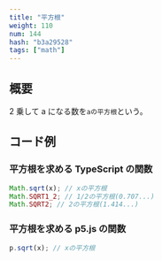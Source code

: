 ```yaml
---
title: "平方根"
weight: 110
num: 144
hash: "b3a29528"
tags: ["math"]
---
```


## 概要

2 乗して a になる数を`aの平方根`という。

## コード例

### 平方根を求める TypeScript の関数

```typescript
Math.sqrt(x); // xの平方根
Math.SQRT1_2; // 1/2の平方根(0.707...)
Math.SQRT2; // 2の平方根(1.414...)
```

### 平方根を求める p5.js の関数

```typescript
p.sqrt(x); // xの平方根
```
